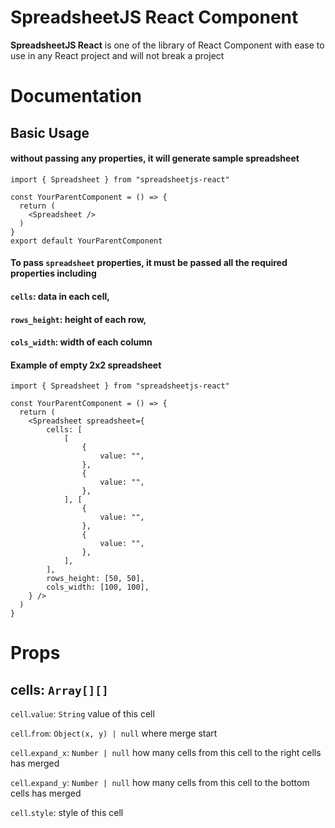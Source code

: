 # SpreadsheetJS React Component

<b>SpreadsheetJS React</b> is one of the library of React Component with ease to use in any React project and will not break a project

<!-- 
## Installation
`npm install --save @parintorn0/spreadsheetjs-react` -->

# Documentation

## Basic Usage


#### without passing any properties, it will generate sample spreadsheet
```
import { Spreadsheet } from "spreadsheetjs-react"

const YourParentComponent = () => {
  return (
    <Spreadsheet />
  )
}
export default YourParentComponent
```

#### To pass `spreadsheet` properties, it must be passed all the required properties including
#### `cells`: data in each cell,
#### `rows_height`: height of each row,
#### `cols_width`: width of each column

#### Example of empty 2x2 spreadsheet
```
import { Spreadsheet } from "spreadsheetjs-react"

const YourParentComponent = () => {
  return (
    <Spreadsheet spreadsheet={
        cells: [
            [
                {
                    value: "",
                },
                {
                    value: "",
                },
            ], [
                {
                    value: "",
                },
                {
                    value: "",
                },
            ],
        ],
        rows_height: [50, 50],
        cols_width: [100, 100],
    } />
  )
}
```
# Props

## cells: `Array[][]`

`cell`.`value`: `String` value of this cell

`cell`.`from`: `Object(x, y) | null` where merge start

`cell`.`expand_x`: `Number | null` how many cells from this cell to the right cells has merged

`cell`.`expand_y`: `Number | null` how many cells from this cell to the bottom cells has merged

`cell`.`style`: style of this cell


